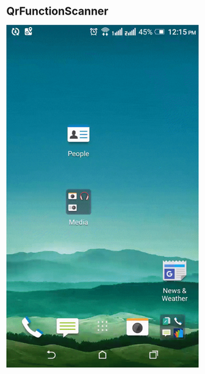 # QrFunctionScanner

<img src="https://github.com/avijitnandy/QrFunctionScanner/blob/master/demo.gif"/>
